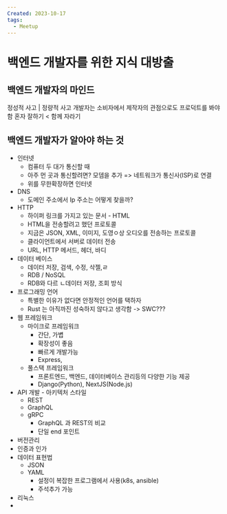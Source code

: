```yaml
---
Created: 2023-10-17
tags:
  - Meetup
---
```

# 백엔드 개발자를 위한 지식 대방출
## 백엔드 개발자의 마인드

정성적 사고 | 정량적 사고
개발자는 소비자에서 제작자의 관점으로도 프로덕트를 봐야 함
혼자 잘하기 < 함께 자라기

## 백엔드 개발자가 알아야 하는 것
- 인터넷
	- 컴퓨터 두 대가 통신할 때
	- 아주 먼 곳과 통신할려면? 모뎀을 추가 => 네트워크가 통신사(ISP)로 연결
	- 위를 무한확장하면 인터넷
- DNS
	- 도메인 주소에서 Ip 주소는 어떻게 찾을까?
- HTTP
	- 하이퍼 링크를 가지고 있는 문서 - HTML
	- HTML을 전송할려고 했던 프로토콜
	- 지금은 JSON, XML, 이미지, 도영ㅇ상 오디오를 전송하는 프로토콜
	- 클라이언트에서 서버로 데이터 전송
	- URL, HTTP 메서드, 헤더, 바디 
- 데이터 베이스
	- 데이터 저장, 검색, 수정, 삭젤,ㄹ 
	- RDB / NoSQL
	- RDB와 다르 ㄴ데이터 저장, 조회 방식
- 프로그래밍 언어
	- 특별한 이유가 없다면 안정적인 언어를 택하자
	- Rust 는 아직까진 성숙하지 않다고 생각함 -> SWC???
- 웹 프레임워크
	- 마이크로 프레임워크
		- 간단, 가볍
		- 확장성이 좋음
		- 빠르게 개발가능
		- Express, 
	- 풀스택 프레임워크
		- 프론트엔드, 백엔드, 데이터베이스 관리등의 다양한 기능 제공
		- Django(Python), NextJS(Node.js)
- API 개발 - 아키텍처 스타일
	- REST
	- GraphQL
	- gRPC
		- GraphQL 과 REST의 비교
		- 단일 end 포인트
- 버전관리
- 인증과 인가
- 데이터 표현법
	- JSON
	- YAML
		- 설정이 복잡한 프로그램에서 사용(k8s, ansible) 
		- 주석추가 가능
- 리눅스
- 